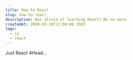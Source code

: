 ```yaml
---
title: How to React
slug: how-to-react
description: Was afraid of learning React? Be no more.
createdAt: 2020-03-18T12:00:00.350Z
tags:
  - js
  - react
---
```


Just React 4Head...
